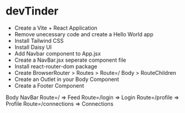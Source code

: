 # devTinder

- Create a Vite + React Application
- Remove unecessary code and create a Hello World app
- Install Tailwind CSS
- Install Daisy UI
- Add Navbar component to App.jsx
- Create a NavBar.jsx seperate component file
- Install react-router-dom package
- Create BrowserRouter > Routes > Route=/ Body > RouteChildren
- Create an Outlet in your Body Component
- Create a Footer Component



Body
    NavBar
    Route=/ => Feed
    Route=/login => Login
    Route=/profile => Profile
    Route=/connections => Connections